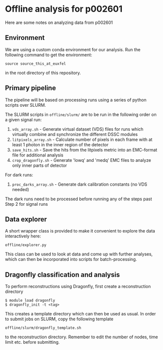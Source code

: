 # Offline analysis for p002601
Here are some notes on analyzing data from p002601

## Environment
We are using a custom conda environment for our analysis. Run the following command to get the environment:
```
source source_this_at_euxfel
```
in the root directory of this repository.

## Primary pipeline
The pipeline will be based on processing runs using a series of python scripts over SLURM. 

The SLURM scripts in `offline/slurm/` are to be run in the following order on a given signal run:

 1. `vds_array.sh` - Generate virtual dataset (VDS) files for runs which virtually combine and synchronize the different DSSC modules
 2. `litpixels_array.sh` - Calculate number of pixels in each frame with at least 1 photon in the inner region of the detector
 3. `save_hits.sh` - Save the hits from the litpixels metric into an EMC-format file for additional analysis
 4. `crop_dragonfly.sh` - Generate 'lowq' and 'medq' EMC files to analyze only inner parts of detector
 
For dark runs:

 1. `proc_darks_array.sh` - Generate dark calibration constants (no VDS needed)

The dark runs need to be processed before running any of the steps past Step 2 for signal runs

## Data explorer
A short wrapper class is provided to make it convenient to explore the data interactively here:
```
offline/explorer.py
```
This class can be used to look at data and come up with further analyses, which can then be incorporated into scripts for batch-processing.

## Dragonfly classification and analysis
To perform reconstructions using Dragonfly, first create a reconstruction directory
```
$ module load dragonfly
$ dragonfly_init -t <tag>
```
This creates a template directory which can then be used as usual. In order to submit jobs on SLURM, copy the following template
```
offline/slurm/dragonfly_template.sh
```
to the reconstruction directory. Remember to edit the number of nodes, time limit etc. before submitting.
